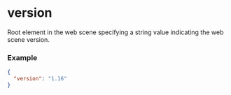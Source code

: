 # version

Root element in the web scene specifying a string value indicating the web scene version.

### Example

```json
{
  "version": "1.16"
}
```

